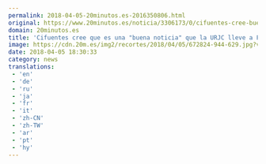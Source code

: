 ```yaml
---
permalink: 2018-04-05-20minutos.es-2016350806.html
original: https://www.20minutos.es/noticia/3306173/0/cifuentes-cree-buena-noticia-urjc-lleve-fiscalia-master/
domain: 20minutos.es
title: 'Cifuentes cree que es una "buena noticia" que la URJC lleve a Fiscalía su máster'
image: https://cdn.20m.es/img2/recortes/2018/04/05/672824-944-629.jpg?v=20180405200518
date: 2018-04-05 18:30:33
category: news
translations: 
 - 'en'
 - 'de'
 - 'ru'
 - 'ja'
 - 'fr'
 - 'it'
 - 'zh-CN'
 - 'zh-TW'
 - 'ar'
 - 'pt'
 - 'hy'
---
```


